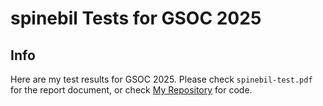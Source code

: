 # spinebil Tests for GSOC 2025

## Info

Here are my test results for GSOC 2025. Please check `spinebil-test.pdf` for the report document, or check [My Repository](https://github.com/circle2red/spinebil) for code.

